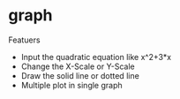 # graph
Featuers
 * Input the quadratic equation like x^2+3*x
 * Change the X-Scale or Y-Scale
 * Draw the solid line or dotted line
 * Multiple plot in single graph
